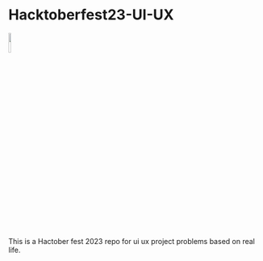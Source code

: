 # Hacktoberfest23-UI-UX
<img src="https://res.cloudinary.com/dbvyvfe61/image/upload/v1619799241/Cicada%203301:%20Reinvented/MSTC_ffmo9v.png" width="10%">

This is a Hactober fest 2023 repo for ui ux project problems based on real life.
